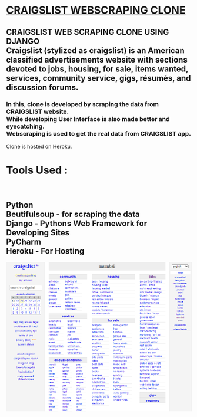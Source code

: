 <a href="https://radiant-thicket-61980.herokuapp.com/"><h1>CRAIGSLIST WEBSCRAPING CLONE</h1></a>
<h2>
CRAIGSLIST WEB SCRAPING CLONE USING DJANGO<br>
Craigslist (stylized as craigslist) is an American classified advertisements website with sections devoted to jobs, housing, for sale, items wanted, services, community service, gigs, résumés, and discussion forums.<br></h2>
<h3>
In this, clone is developed by scraping the data from CRAIGSLIST website. <br>
While developing User Interface is also made better and eyecatching.<br>
Webscraping is used to get the real data from CRAIGSLIST app.<br></h3>

Clone is hosted on Heroku.<br>
<h1>Tools Used :</h1><br>
<h2>
Python<br>
Beutifulsoup - for scraping the data<br>
Django - Pythons Web Framework for Developing Sites<br>
PyCharm <br>
Heroku - For Hosting<br></h2>

<img src = "homepage.png">





